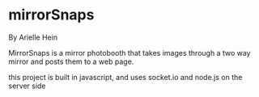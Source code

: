 mirrorSnaps
===========

By Arielle Hein


MirrorSnaps is a mirror photobooth that takes images through a two way mirror and posts them to a web page. 

this project is built in javascript, and uses socket.io and node.js on the server side
